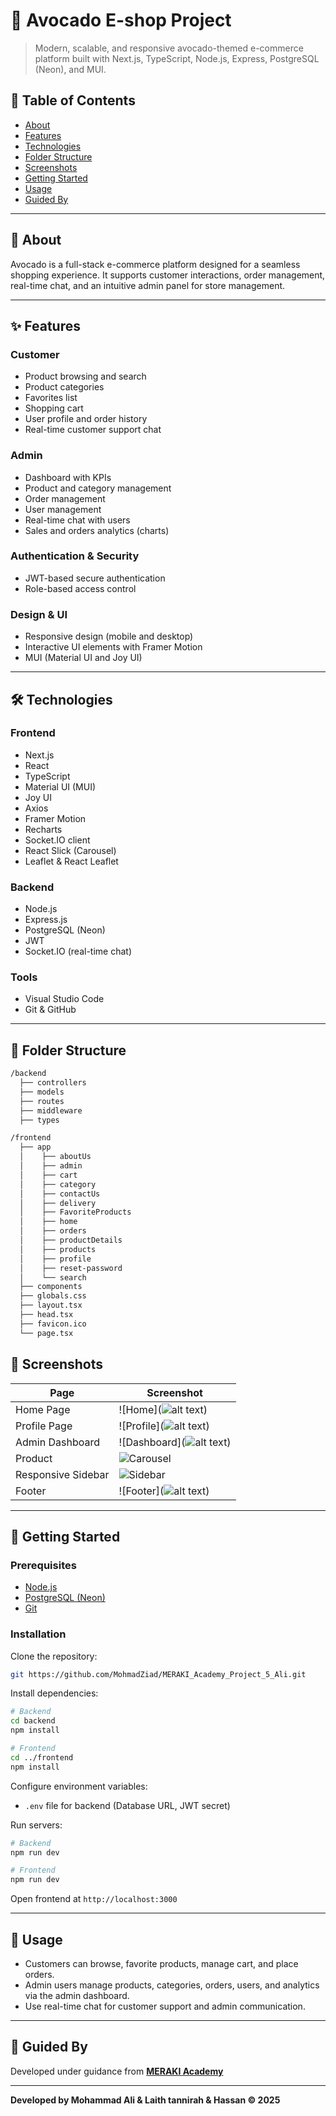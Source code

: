 # 🥑 Avocado E-shop Project

> Modern, scalable, and responsive avocado-themed e-commerce platform built with Next.js, TypeScript, Node.js, Express, PostgreSQL (Neon), and MUI.

## 📝 Table of Contents
- [About](#about)
- [Features](#features)
- [Technologies](#technologies)
- [Folder Structure](#folder-structure)
- [Screenshots](#screenshots)
- [Getting Started](#getting-started)
- [Usage](#usage)
- [Guided By](#guided-by)

---

## 📖 About

Avocado is a full-stack e-commerce platform designed for a seamless shopping experience. It supports customer interactions, order management, real-time chat, and an intuitive admin panel for store management.

---

## ✨ Features

### Customer
- Product browsing and search
- Product categories
- Favorites list
- Shopping cart
- User profile and order history
- Real-time customer support chat

### Admin
- Dashboard with KPIs
- Product and category management
- Order management
- User management
- Real-time chat with users
- Sales and orders analytics (charts)

### Authentication & Security
- JWT-based secure authentication
- Role-based access control

### Design & UI
- Responsive design (mobile and desktop)
- Interactive UI elements with Framer Motion
- MUI (Material UI and Joy UI)

---

## 🛠 Technologies

### Frontend
- Next.js
- React
- TypeScript
- Material UI (MUI)
- Joy UI
- Axios
- Framer Motion
- Recharts
- Socket.IO client
- React Slick (Carousel)
- Leaflet & React Leaflet

### Backend
- Node.js
- Express.js
- PostgreSQL (Neon)
- JWT
- Socket.IO (real-time chat)

### Tools
- Visual Studio Code
- Git & GitHub

---

## 📁 Folder Structure

```bash
/backend
  ├── controllers
  ├── models
  ├── routes
  ├── middleware
  ├── types

/frontend
  ├── app
  │    ├── aboutUs
  │    ├── admin
  │    ├── cart
  │    ├── category
  │    ├── contactUs
  │    ├── delivery
  │    ├── FavoriteProducts
  │    ├── home
  │    ├── orders
  │    ├── productDetails
  │    ├── products
  │    ├── profile
  │    ├── reset-password
  │    └── search
  ├── components
  ├── globals.css
  ├── layout.tsx
  ├── head.tsx
  ├── favicon.ico
  └── page.tsx
```


## 📸 Screenshots

| Page                  | Screenshot                      |
|-----------------------|---------------------------------|
| Home Page             | ![Home](![alt text](image.png))                      |
| Profile Page          | ![Profile](![alt text](image-1.png))                   |
| Admin Dashboard       | ![Dashboard](![alt text](image-2.png))                 |
| Product           | ![Carousel](#)                  |
| Responsive Sidebar    | ![Sidebar](#)                   |
| Footer                | ![Footer](![alt text](image-3.png))                    |



---

## 🚀 Getting Started

### Prerequisites

- [Node.js](https://nodejs.org/en)
- [PostgreSQL (Neon)](https://neon.tech)
- [Git](https://git-scm.com)

### Installation

Clone the repository:

```bash
git https://github.com/MohmadZiad/MERAKI_Academy_Project_5_Ali.git
```

Install dependencies:

```bash
# Backend
cd backend
npm install

# Frontend
cd ../frontend
npm install
```

Configure environment variables:
- `.env` file for backend (Database URL, JWT secret)

Run servers:

```bash
# Backend
npm run dev

# Frontend
npm run dev
```

Open frontend at `http://localhost:3000`

---

## 🎯 Usage

- Customers can browse, favorite products, manage cart, and place orders.
- Admin users manage products, categories, orders, users, and analytics via the admin dashboard.
- Use real-time chat for customer support and admin communication.

---

## 🏫 Guided By

Developed under guidance from **[MERAKI Academy](https://www.meraki-academy.org)**

---

**Developed by Mohammad Ali & Laith tannirah & Hassan ©️ 2025**
